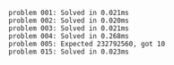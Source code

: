     problem 001: Solved in 0.021ms
    problem 002: Solved in 0.020ms
    problem 003: Solved in 0.021ms
    problem 004: Solved in 0.268ms
    problem 005: Expected 232792560, got 10
    problem 015: Solved in 0.023ms
